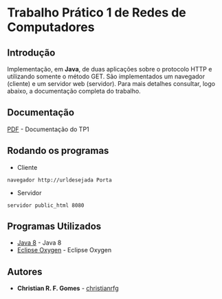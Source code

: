 # Trabalho Prático 1 de Redes de Computadores

## Introdução
Implementação, em **Java**, de duas aplicações sobre o protocolo HTTP e utilizando somente o método GET.
São implementados um navegador (cliente) e um servidor web (servidor).
Para mais detalhes consultar, logo abaixo, a documentação completa do trabalho.

## Documentação
[PDF](https://github.com/christianrfg/http-protocol-implementation/blob/master/doc.pdf) - Documentação do TP1

## Rodando os programas
* Cliente
```
navegador http://urldesejada Porta
```

* Servidor
```
servidor public_html 8080
```

## Programas Utilizados
* [Java 8](http://www.oracle.com/technetwork/pt/java/javase/downloads/jdk8-downloads-2133151.html) - Java 8
* [Eclipse Oxygen](https://projects.eclipse.org/releases/oxygen) - Eclipse Oxygen

## Autores
* **Christian R. F. Gomes** - [christianrfg](https://github.com/christianrfg)
